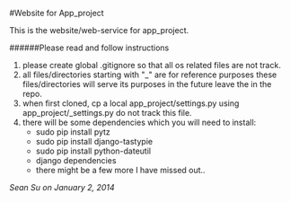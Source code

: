 #Website for App_project

This is the website/web-service for app_project.

######Please read and follow instructions
1.  please create global .gitignore so that all os related files are not track.
2.  all files/directories starting with "_" are for reference purposes these files/directories will serve its purposes in the future leave the in the repo.
3.  when first cloned, cp a local app_project/settings.py using app_project/_settings.py do not track this file.
4.  there will be some dependencies which you will need to install:
    -   sudo pip install pytz
    -   sudo pip install django-tastypie
    -   sudo pip install python-dateutil
    -   django dependencies
    -   there might be a few more I have missed out..
    
*Sean Su on January 2, 2014*
